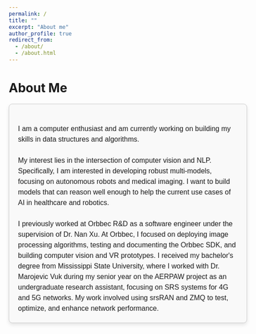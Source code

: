```yaml
---
permalink: /
title: ""
excerpt: "About me"
author_profile: true
redirect_from: 
  - /about/
  - /about.html
---
```

<h1>About Me</h1>
<div style="text-align: left; max-width: 500px; width: 100%; margin: auto; padding: 20px; background-color: #f9f9f9; border: 1px solid #ccc; border-radius: 8px; font-family: Arial, sans-serif; font-size: 16px; line-height: 1.5; box-shadow: 0 4px 8px rgba(0, 0, 0, 0.1);">
<br>
I am a computer enthusiast and am currently working on building my skills in data structures and algorithms.<br>
<br>
My interest lies in the intersection of computer vision and NLP. Specifically, I am interested in developing robust multi-models, focusing on autonomous robots and medical imaging. I want to build models that can reason well enough to help the current use cases of AI in healthcare and robotics.<br>
<br>
I previously worked at Orbbec R&D as a software engineer under the supervision of Dr. Nan Xu. At Orbbec, I focused on deploying image processing algorithms, testing and documenting the Orbbec SDK, and building computer vision and VR prototypes. I received my bachelor's degree from Mississippi State University, where I worked with Dr. Marojevic Vuk during my senior year on the AERPAW project as an undergraduate research assistant, focusing on SRS systems for 4G and 5G networks. My work involved using srsRAN and ZMQ to test, optimize, and enhance network performance.<br>
</dev>